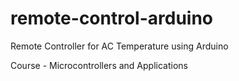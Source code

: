 # remote-control-arduino

Remote Controller for AC Temperature using Arduino

Course - Microcontrollers and Applications